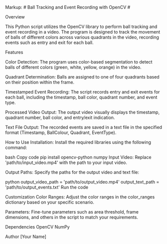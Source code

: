 Markup: # Ball Tracking and Event Recording with OpenCV #

Overview

This Python script utilizes the OpenCV library to perform ball tracking and event recording in a video. The program is designed to track the movement of balls of different colors across various quadrants in the video, recording events such as entry and exit for each ball.

Features

Color Detection: The program uses color-based segmentation to detect balls of different colors (green, white, yellow, orange) in the video.

Quadrant Determination: Balls are assigned to one of four quadrants based on their position within the frame.

Timestamped Event Recording: The script records entry and exit events for each ball, including the timestamp, ball color, quadrant number, and event type.

Processed Video Output: The output video visually displays the timestamp, quadrant number, ball color, and entry/exit indication.

Text File Output: The recorded events are saved in a text file in the specified format (Timestamp, BallColour, Quadrant, EventType).

How to Use
Installation: Install the required libraries using the following command:

bash
Copy code
pip install opencv-python numpy
Input Video: Replace 'path/to/input_video.mp4' with the path to your input video.

Output Paths: Specify the paths for the output video and text file:

python
output_video_path = 'path/to/output_video.mp4'
output_text_path = 'path/to/output_events.txt'
Run the code

Customization
Color Ranges: Adjust the color ranges in the color_ranges dictionary based on your specific scenario.

Parameters: Fine-tune parameters such as area threshold, frame dimensions, and others in the script to match your requirements.

Dependencies
OpenCV
NumPy

Author
[Your Name]

